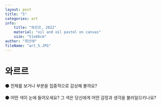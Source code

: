 ```yaml
---
layout: post
title: "5"
categories: art
info:
    title: "와르르, 2022"
    material: "oil and oil pastel on canvas"
    size: "51x66cm"
author: "최인애"
fileName: "art_5.JPG"
---
```


# 와르르

⚫️ 전체를 보거나 부분을 집중적으로 감상해 볼까요?

⚫️ 어떤 색이 눈에 들어오세요? 그 색은 당신에게 어떤 감정과 생각을 불러일으키나요?
